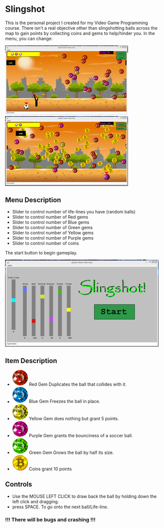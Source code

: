 # Slingshot

This is the personal project I created for my Video Game Programming course.
There isn't a real objective other than slingshotting balls across the map to gain points by collecting coins and gems to help/hinder you. In the menu, you can change:

<img src="GamePlayScreenShot1.png" alt="Game Play Screenshot" width="400" float="left" >
<img src="GamePlayScreenShot2.png" alt="Game Play Screenshot" width="400" float="clear">


## Menu Description

- Slider to control number of life-lines you have (random balls)
- Slider to control number of Red gems
- Slider to control number of Blue gems
- Slider to control number of Green gems
- Slider to control number of Yellow gems
- Slider to control number of Purple gems
- Slider to control number of coins

The start button to begin gameplay.

<img src="MenuScreenShot2.png" alt="Main Menu Screenshot" width="500">



## Item Description

- <img src="resource/gem1.png" alt="Red Gem" width="50" > Red Gem Duplicates the ball that collides with it.
- <img src="resource/gem5.png" alt="Blue Gem" width="50"> Blue Gem Freezes the ball in place.
- <img src="resource/gem3.png" alt="Yellow Gem" width="50" > Yellow Gem does nothing but grant 5 points.
- <img src="resource/gem4.png" alt="Purple Gem" width="50" > Purple Gem grants the bounciness of a soccer ball.
- <img src="resource/gem2.png" alt="Green Gem" width="50" > Green Gem Grows the ball by half its size.
- <img src="resource/bitcoin.gif" alt="The coin" width="50" > Coins grant 10 points



## Controls

- Use the MOUSE LEFT CLICK to draw back the ball by holding down the left click and dragging.
- press SPACE. To go onto the next ball/Life-line.

### !!! There will be bugs and crashing !!!

